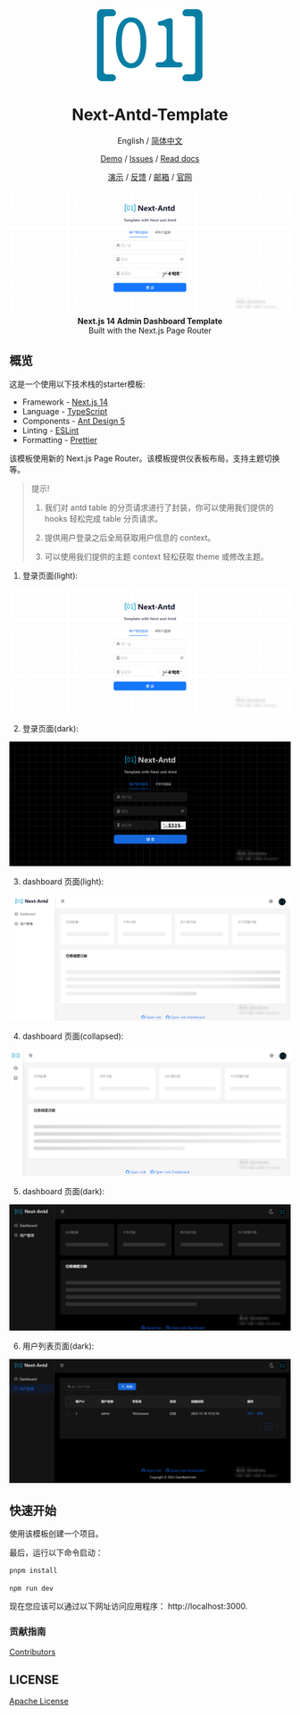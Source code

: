 <div align="center">
<img src="./public/logo.svg" alt="icon"/>

<h1 align="center">Next-Antd-Template</h1>

English / [简体中文](./README_CN.md)

[Demo](https://openbytecode.com/open-idea) / [Issues](https://github.com/lijunping365/Open-Idea-Web/issues) / [Read docs](https://openbytecode.com/project/open-idea/docs/quick-start)

[演示](https://openbytecode.com/open-idea) / [反馈](https://github.com/lijunping365/Open-Idea-Web/issues) / [邮箱](openbytecode@outlook.com) / [官网](https://openbytecode.com/)

<img src="./docs/img1.png" alt="cover"/>

<div align="center"><strong>Next.js 14 Admin Dashboard Template</strong></div>
<div align="center">Built with the Next.js Page Router</div>

</div>

## 概览

这是一个使用以下技术栈的starter模板:

- Framework - [Next.js 14](https://nextjs.org/14)
- Language - [TypeScript](https://www.typescriptlang.org)
- Components - [Ant Design 5](https://ant-design.antgroup.com/index-cn)
- Linting - [ESLint](https://eslint.org)
- Formatting - [Prettier](https://prettier.io)

该模板使用新的 Next.js Page Router。该模板提供仪表板布局，支持主题切换等。

> 提示!
>
> 1. 我们对 antd table 的分页请求进行了封装，你可以使用我们提供的 hooks 轻松完成 table 分页请求。
> 
> 2. 提供用户登录之后全局获取用户信息的 context。
> 
> 3. 可以使用我们提供的主题 context 轻松获取 theme 或修改主题。

1. 登录页面(light):

![img1.png](docs%2Fimg1.png)

2. 登录页面(dark):

![img1.png](docs%2Fimg2.png)

3. dashboard 页面(light):

![img1.png](docs%2Fimg3.png)

4. dashboard 页面(collapsed):

![img1.png](docs%2Fimg4.png)

5. dashboard 页面(dark):

![img1.png](docs%2Fimg5.png)

6. 用户列表页面(dark):

![img1.png](docs%2Fimg6.png)

## 快速开始

使用该模板创建一个项目。

最后，运行以下命令启动：

```shell
pnpm install

npm run dev
```

现在您应该可以通过以下网址访问应用程序： http://localhost:3000.


### 贡献指南

[Contributors](https://github.com/lijunping365/Next-Antd-Template/graphs/contributors)

## LICENSE

[Apache License](./LICENSE)
